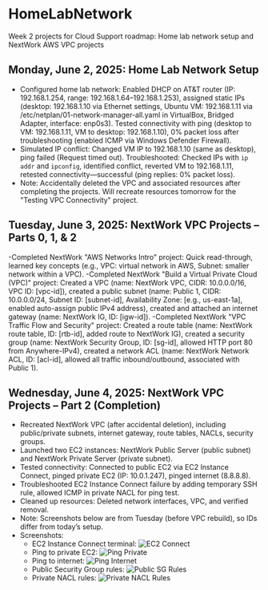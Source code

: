 # HomeLabNetwork
Week 2 projects for Cloud Support roadmap: Home lab network setup and NextWork AWS VPC projects
## Monday, June 2, 2025: Home Lab Network Setup
- Configured home lab network: Enabled DHCP on AT&T router (IP: 192.168.1.254, range: 192.168.1.64–192.168.1.253), assigned static IPs (desktop: 192.168.1.10 via Ethernet settings, Ubuntu VM: 192.168.1.11 via /etc/netplan/01-network-manager-all.yaml in VirtualBox, Bridged Adapter, interface: enp0s3). Tested connectivity with ping (desktop to VM: 192.168.1.11, VM to desktop: 192.168.1.10), 0% packet loss after troubleshooting (enabled ICMP via Windows Defender Firewall).
- Simulated IP conflict: Changed VM IP to 192.168.1.10 (same as desktop), ping failed (Request timed out). Troubleshooted: Checked IPs with `ip addr` and `ipconfig`, identified conflict, reverted VM to 192.168.1.11, retested connectivity—successful (ping replies: 0% packet loss).
- Note: Accidentally deleted the VPC and associated resources after completing the projects. Will recreate resources tomorrow for the "Testing VPC Connectivity" project.
## Tuesday, June 3, 2025: NextWork VPC Projects – Parts 0, 1, & 2
-Completed NextWork "AWS Networks Intro" project: Quick read-through, learned key concepts (e.g., VPC: virtual network in AWS, Subnet: smaller network within a VPC).
-Completed NextWork "Build a Virtual Private Cloud (VPC)" project: Created a VPC (name: NextWork VPC, CIDR: 10.0.0.0/16, VPC ID: [vpc-id]), created a public subnet (name: Public 1, CIDR: 10.0.0.0/24, Subnet ID: [subnet-id], Availability Zone: [e.g., us-east-1a], enabled auto-assign public IPv4 address), created and attached an internet gateway (name: NextWork IG, ID: [igw-id]).
-Completed NextWork "VPC Traffic Flow and Security" project: Created a route table (name: NextWork route table, ID: [rtb-id], added route to NextWork IG), created a security group (name: NextWork Security Group, ID: [sg-id], allowed HTTP port 80 from Anywhere-IPv4), created a network ACL (name: NextWork Network ACL, ID: [acl-id], allowed all traffic inbound/outbound, associated with Public 1).
## Wednesday, June 4, 2025: NextWork VPC Projects – Part 2 (Completion)
- Recreated NextWork VPC (after accidental deletion), including public/private subnets, internet gateway, route tables, NACLs, security groups.
- Launched two EC2 instances: NextWork Public Server (public subnet) and NextWork Private Server (private subnet).
- Tested connectivity: Connected to public EC2 via EC2 Instance Connect, pinged private EC2 (IP: 10.0.1.247), pinged internet (8.8.8.8).
- Troubleshooted EC2 Instance Connect failure by adding temporary SSH rule, allowed ICMP in private NACL for ping test.
- Cleaned up resources: Deleted network interfaces, VPC, and verified removal.
- Note: Screenshots below are from Tuesday (before VPC rebuild), so IDs differ from today’s setup.
- Screenshots:
  - EC2 Instance Connect terminal: ![EC2 Connect](NextWork-Public-EC2-Connect.png)
  - Ping to private EC2: ![Ping Private](NextWork-Ping-Private-EC2.png)
  - Ping to internet: ![Ping Internet](NextWork-Ping-Internet.png)
  - Public Security Group rules: ![Public SG Rules](NextWork-Public-SG-Rules.png)
  - Private NACL rules: ![Private NACL Rules](NextWork-Private-NACL-Rules.png)
